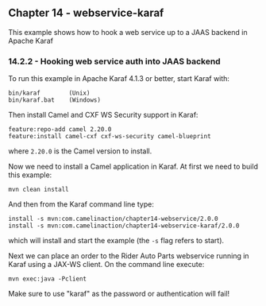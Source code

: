 Chapter 14 - webservice-karaf
--------------------------

This example shows how to hook a web service up to a JAAS backend in Apache Karaf

### 14.2.2 - Hooking web service auth into JAAS backend

To run this example in Apache Karaf 4.1.3 or better, start Karaf with:

    bin/karaf        (Unix)
    bin/karaf.bat    (Windows)

Then install Camel and CXF WS Security support in Karaf:

    feature:repo-add camel 2.20.0
    feature:install camel-cxf cxf-ws-security camel-blueprint

where `2.20.0` is the Camel version to install.

Now we need to install a Camel application in Karaf.
At first we need to build this example:

    mvn clean install

And then from the Karaf command line type:

    install -s mvn:com.camelinaction/chapter14-webservice/2.0.0
    install -s mvn:com.camelinaction/chapter14-webservice-karaf/2.0.0

which will install and start the example (the `-s` flag refers to start).

Next we can place an order to the Rider Auto Parts webservice running in Karaf using a JAX-WS client. On the command line execute:

    mvn exec:java -Pclient

Make sure to use "karaf" as the password or authentication will fail!
